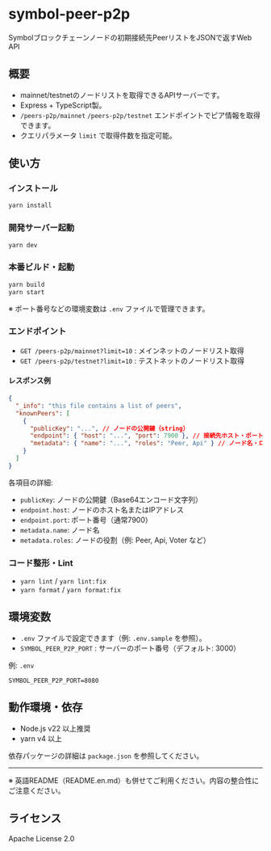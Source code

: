 # symbol-peer-p2p

Symbolブロックチェーンノードの初期接続先PeerリストをJSONで返すWeb API

## 概要

- mainnet/testnetのノードリストを取得できるAPIサーバーです。
- Express + TypeScript製。
- `/peers-p2p/mainnet` `/peers-p2p/testnet` エンドポイントでピア情報を取得できます。
- クエリパラメータ `limit` で取得件数を指定可能。

## 使い方

### インストール

```sh
yarn install
```

### 開発サーバー起動

```sh
yarn dev
```

### 本番ビルド・起動

```sh
yarn build
yarn start
```

※ ポート番号などの環境変数は `.env` ファイルで管理できます。

### エンドポイント

- `GET /peers-p2p/mainnet?limit=10` : メインネットのノードリスト取得
- `GET /peers-p2p/testnet?limit=10` : テストネットのノードリスト取得


#### レスポンス例
```json
{
  "_info": "this file contains a list of peers",
  "knownPeers": [
    {
      "publicKey": "...", // ノードの公開鍵（string）
      "endpoint": { "host": "...", "port": 7900 }, // 接続先ホスト・ポート
      "metadata": { "name": "...", "roles": "Peer, Api" } // ノード名・ロール
    }
  ]
}
```

各項目の詳細:
- `publicKey`: ノードの公開鍵（Base64エンコード文字列）
- `endpoint.host`: ノードのホスト名またはIPアドレス
- `endpoint.port`: ポート番号（通常7900）
- `metadata.name`: ノード名
- `metadata.roles`: ノードの役割（例: Peer, Api, Voter など）

### コード整形・Lint

- `yarn lint` / `yarn lint:fix`
- `yarn format` / `yarn format:fix`


## 環境変数

- `.env` ファイルで設定できます（例: `.env.sample` を参照）。
- `SYMBOL_PEER_P2P_PORT` : サーバーのポート番号（デフォルト: 3000）

例: `.env`
```env
SYMBOL_PEER_P2P_PORT=8080
```

## 動作環境・依存

- Node.js v22 以上推奨
- yarn v4 以上

依存パッケージの詳細は `package.json` を参照してください。

---

※ 英語README（README.en.md）も併せてご利用ください。内容の整合性にご注意ください。

## ライセンス

Apache License 2.0
